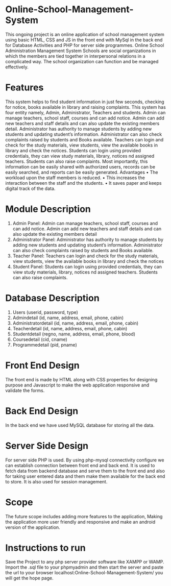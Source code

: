 # Online-School-Management-System
This ongoing project is an online application of school management system using basic HTML, CSS and JS in the front end with MySql in the back end for Database Activities and PHP for server side programmes. Online School Administration Management System Schools are social organizations in which the members are tied together in interpersonal relations in a complicated way. The school organization can function and be managed effectively.
# Features
This system helps to find student information in just few seconds, checking for notice, books available in library and raising complaints. This system has four entity namely, Admin, Administrator, Teachers and students. Admin can manage teachers, school staff, courses and can add notice. Admin can add new teachers and staff details and can also update the existing members detail. Administrator has authority to manage students by adding new students and updating student’s information. Administrator can also check complaints raised by students and Books available. Teachers can login and check for the study materials, view students, view the available books in library and check the notices. Students can login using provided credentials, they can view study materials, library, notices  nd assigned teachers. Students can also raise complaints. Most importantly, this information can be easily shared with authorized users, records can be easily searched, and reports can be easily generated. Advantages
•	The workload upon the staff members is reduced.
•	This increases the interaction between the staff and the students.
•	It saves paper and keeps digital track of the data.  
# Module Description
1.	Admin Panel: Admin can manage teachers, school staff, courses and can add notice. Admin can add new teachers and staff details and can also update the existing members detail
2.	Administrator Panel: Administrator has authority to manage students by adding new students and updating student’s information. Administrator can also check complaints raised by students and Books available.
3.	Teacher Panel: Teachers can login and check for the study materials, view students, view the available books in library and check the notices
4.	Student Panel: Students can login using provided credentials, they can view study materials, library, notices  nd assigned teachers. Students can also raise complaints.
# Database Description
1.	Users (userid, password, type)
2.	Admindetail (id, name, address, email, phone, cabin)
3.	Administratordetail (id, name, address, email, phone, cabin)
4.	Teacherdetail (id, name, address, email, phone, cabin)
5.	Studentdetail (regno, name, address, email, phone, blood)
6.	Coursedetail (cid, cname)
7.	Programmedetail (pid, pname)
# Front End Design
The front end is made by HTML along with CSS properties for designing purpose and Javascript to make the web application responsive and validate the forms.
# Back End Design
In the back end we have used MySQL database for storing all the data. 
# Server Side Design
For server side PHP is used. By using php-mysql connectivity configure we can establish connection between front end and back end. It is used to fetch data from backend database and serve them to the front end and also for taking user entered data and them make them available for the back end to store. It is also used for session management.
# Scope
The future scope includes adding more features to the application, Making the application more user friendly and responsive and make an android version of the application.
# Instructions to run
Save the Project to any php server provider software like XAMPP or WAMP. Import the .sql file to your phpmyadmin and then start the server and paste the url to your browser localhost:Online-School-Management-System/ you will get the hope page.
